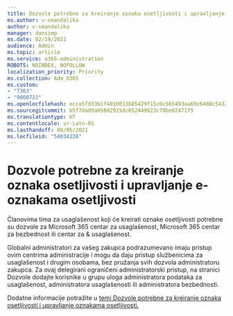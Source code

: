 ```yaml
---
title: Dozvole potrebne za kreiranje oznaka osetljivosti i upravljanje e-oznakama osetljivosti
ms.author: v-smandalika
author: v-smandalika
manager: dansimp
ms.date: 02/19/2021
audience: Admin
ms.topic: article
ms.service: o365-administration
ROBOTS: NOINDEX, NOFOLLOW
localization_priority: Priority
ms.collection: Adm_O365
ms.custom:
- "7363"
- "9000722"
ms.openlocfilehash: ecca5fd33b1f4010013b85429f15c6c565493aa69c6488c5432a7bb29432f738
ms.sourcegitcommit: b5f7da89a650d2915dc652449623c78be6247175
ms.translationtype: HT
ms.contentlocale: sr-Latn-RS
ms.lasthandoff: 08/05/2021
ms.locfileid: "54034228"
---
```

# <a name="permissions-required-to-create-and-manage-sensitivity-labels"></a>Dozvole potrebne za kreiranje oznaka osetljivosti i upravljanje e-oznakama osetljivosti

Članovima tima za usaglašenost koji će kreirati oznake osetljivosti potrebne su dozvole za Microsoft 365 centar za usaglašenost, Microsoft 365 centar za bezbednost ili centar za & usaglašenost.

Globalni administratori za vašeg zakupca podrazumevano imaju pristup ovim centrima administracije i mogu da daju pristup službenicima za usaglašenost i drugim osobama, bez pružanja svih dozvola administratoru zakupca. Za ovaj delegirani ograničeni administratorski pristup, na stranici Dozvole dodajte korisnike u grupu uloga administratora podataka za usaglašenost, administratora usaglašenosti ili administratora bezbednosti. 

Dodatne informacije potražite u [temi Dozvole potrebne za kreiranje oznaka osetljivosti i upravljanje oznakama osetljivosti.](https://docs.microsoft.com/microsoft-365/compliance/get-started-with-sensitivity-labels)